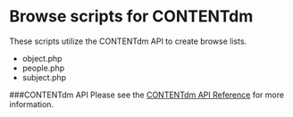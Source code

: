 # Browse scripts for CONTENTdm
These scripts utilize the CONTENTdm API to create browse lists.

* object.php
* people.php
* subject.php


###CONTENTdm API
Please see the [CONTENTdm API Reference](//www.oclc.org/support/services/contentdm/help/customizing-website-help/other-customizations/contentdm-api-reference.en.html) for more information.
